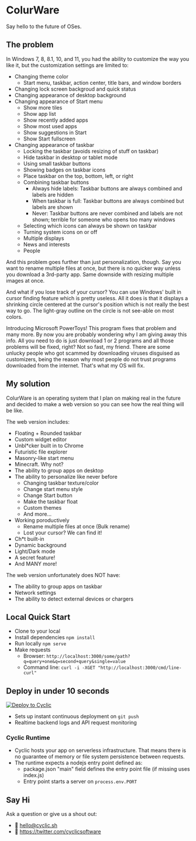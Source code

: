 # ColurWare

Say hello to the future of OSes.

## The problem

In Windows 7, 8, 8.1, 10, and 11, you had the ability to customize the way you like it, but the customization settings are limited to:

- Changing theme color
  - Start menu, taskbar, action center, title bars, and window borders
- Changing lock screen backgroud and quick status
- Changing appearance of desktop background
- Changing appearance of Start menu
  - Show more tiles
  - Show app list
  - Show recently added apps
  - Show most used apps
  - Show suggestions in Start
  - Show Start fullscreen
- Changing appearance of taskbar
  - Locking the taskbar (avoids resizing of stuff on taskbar)
  - Hide taskbar in desktop or tablet mode
  - Using small taskbar buttons
  - Showing badges on taskbar icons
  - Place taskbar on the top, bottom, left, or right
  - Combining taskbar buttons
    - Always hide labels: Taskbar buttons are always combined and labels are hidden
    - When taskbar is full: Taskbar buttons are always combined but labels are shown
    - Never: Taskbar buttons are never combined and labels are not shown; terrible for someone who opens too many windows
  - Selecting which icons can always be shown on taskbar
  - Turning system icons on or off
  - Multiple displays
  - News and interests
  - People

And this problem goes further than just personalization, though. Say you want to rename multiple files at once, but there is no quicker way unless you download a 3rd-party app. Same downside with resizing multiple images at once. 

And what if you lose track of your cursor? You can use Windows' built in cursor finding feature which is pretty useless. All it does is that it displays a shrinking circle centered at the cursor's position which is not really the best way to go. The light-gray outline on the circle is not see-able on most colors.

Introducing Microsoft PowerToys! This program fixes that problem and many more. By now you are probably wondering why I am giving away this info. All you need to do is just download 1 or 2 programs and all those problems will be fixed, right? Not so fast, my friend. There are some unlucky people who got scammed by downloading viruses disguised as customizers, being the reason why most people do not trust programs downloaded from the internet. That's what my OS will fix.

## My solution

ColurWare is an operating system that I plan on making real in the future and decided to make a web version so you can see how the real thing will be like.

The web version includes:

- Floating + Rounded taskbar
- Custom widget editor
- Unbl*cker built in to Chrome
- Futuristic file explorer
- Masonry-like start menu
- Minecraft. Why not?
- The ability to group apps on desktop
- The ability to personalize like never before
  - Changing taskbar texture/color
  - Change start menu style
  - Change Start button
  - Make the taskbar float
  - Custom themes
  - And more...
- Working poroductively
  - Rename multiple files at once (Bulk rename)
  - Lost your cursor? We can find it!
- Ch*t built-in
- Dynamic background
- Light/Dark mode
- A secret feature!
- And MANY more!

The web version unfortunately does NOT have:

- The ability to group apps on taskbar
- Network settings
- The ability to detect external devices or chargers

## Local Quick Start

- Clone to your local
- Install dependencies `npm install`
- Run locally `npm serve`
- Make requests
  - Browser: `http://localhost:3000/some/path?q=query+one&q=second+query&single=value`
  - Command line: `curl -i -XGET "http://localhost:3000/cmd/line-curl"`

## Deploy in under 10 seconds

[![Deploy to Cyclic](https://deploy.cyclic.app/button.svg)](https://deploy.cyclic.app/)
- Sets up instant continuous deployment on `git push`
- Realtime backend logs and API request monitoring

### Cyclic Runtime

- Cyclic hosts your app on serverless infrastructure. That means there is no guarantee of memory or file system persistence between requests.
- The runtime expects a nodejs entry point defined as:
  - package.json "main" field defines the entry point file (if missing uses index.js)
  - Entry point starts a server on `process.env.PORT`

## Say Hi

Ask a question or give us a shout out:

- 💌 hello@cyclic.sh
- 🐣 https://twitter.com/cyclicsoftware
